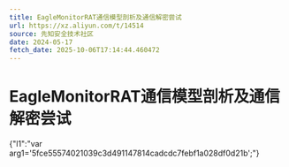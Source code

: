 ```yaml
---
title: EagleMonitorRAT通信模型剖析及通信解密尝试
url: https://xz.aliyun.com/t/14514
source: 先知安全技术社区
date: 2024-05-17
fetch_date: 2025-10-06T17:14:44.460472
---
```


# EagleMonitorRAT通信模型剖析及通信解密尝试

{"l1":"var arg1='5fce55574021039c3d491147814cadcdc7febf1a028df0d21b';"}